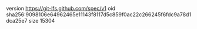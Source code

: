 version https://git-lfs.github.com/spec/v1
oid sha256:9098106e64962465e11143f8117d5c859f0ac22c266245f6fdc9a78d1dca25e7
size 15304
